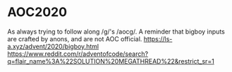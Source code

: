 # AOC2020

As always trying to follow along /g/'s /aocg/.
A reminder that bigboy inputs are crafted by anons, and are not AOC official.
https://ls-a.xyz/advent/2020/bigboy.html
https://www.reddit.com/r/adventofcode/search?q=flair_name%3A%22SOLUTION%20MEGATHREAD%22&restrict_sr=1
